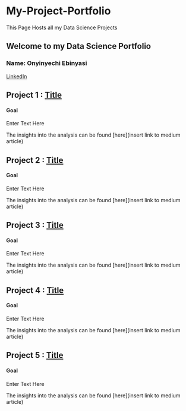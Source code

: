 # My-Project-Portfolio

This Page Hosts all my Data Science Projects

## Welcome to my Data Science Portfolio

### Name: Onyinyechi Ebinyasi


[LinkedIn](www.linkedin.com/in/onyx-ebinyasi-608a51105)


## Project 1 : [Title](https://github.com/OnyxABC/Class)

#### Goal

Enter Text Here

The insights into the analysis can be found [here](insert link to medium article)


## Project 2 : [Title](https://github.com/OnyxABC/SCAMP-C6-Assessment)

#### Goal

Enter Text Here

The insights into the analysis can be found [here](insert link to medium article)


## Project 3 : [Title](https://github.com/OnyxABC/Sample-Payment-Form)

#### Goal

Enter Text Here

The insights into the analysis can be found [here](insert link to medium article)



## Project 4 : [Title](https://github.com/OnyxABC/Google-Homepage)

#### Goal

Enter Text Here

The insights into the analysis can be found [here](insert link to medium article)



## Project 5 : [Title](https://github.com/OnyxABC/zuri-responsive-design-starter)

#### Goal

Enter Text Here

The insights into the analysis can be found [here](insert link to medium article)
